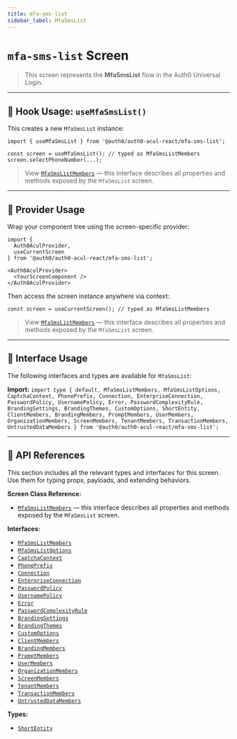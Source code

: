 ```yaml
---
title: mfa-sms-list
sidebar_label: MfaSmsList
---
```


# `mfa-sms-list` Screen

> This screen represents the **MfaSmsList** flow in the Auth0 Universal Login.

---

## 🔹 Hook Usage: `useMfaSmsList()`

This creates a new `MfaSmsList` instance:

```tsx
import { useMfaSmsList } from '@auth0/auth0-acul-react/mfa-sms-list';

const screen = useMfaSmsList(); // typed as MfaSmsListMembers
screen.selectPhoneNumber(...);
```

> View [`MfaSmsListMembers`](https://auth0.github.io/universal-login/interfaces/Classes.MfaSmsListMembers.html) — this interface describes all properties and methods exposed by the `MfaSmsList` screen.

---

## 🔹 Provider Usage

Wrap your component tree using the screen-specific provider:

```tsx
import {
  Auth0AculProvider,
  useCurrentScreen
} from '@auth0/auth0-acul-react/mfa-sms-list';

<Auth0AculProvider>
  <YourScreenComponent />
</Auth0AculProvider>
```

Then access the screen instance anywhere via context:

```tsx
const screen = useCurrentScreen(); // typed as MfaSmsListMembers
```

> View [`MfaSmsListMembers`](https://auth0.github.io/universal-login/interfaces/Classes.MfaSmsListMembers.html) — this interface describes all properties and methods exposed by the `MfaSmsList` screen.

---

## 🔹 Interface Usage

The following interfaces and types are available for `MfaSmsList`:

**Import:**
`import type { default, MfaSmsListMembers, MfaSmsListOptions, CaptchaContext, PhonePrefix, Connection, EnterpriseConnection, PasswordPolicy, UsernamePolicy, Error, PasswordComplexityRule, BrandingSettings, BrandingThemes, CustomOptions, ShortEntity, ClientMembers, BrandingMembers, PromptMembers, UserMembers, OrganizationMembers, ScreenMembers, TenantMembers, TransactionMembers, UntrustedDataMembers } from '@auth0/auth0-acul-react/mfa-sms-list';`

---

## 🔸 API References

This section includes all the relevant types and interfaces for this screen. Use them for typing props, payloads, and extending behaviors.

**Screen Class Reference:**  
- [`MfaSmsListMembers`](https://auth0.github.io/universal-login/interfaces/Classes.MfaSmsListMembers.html) — this interface describes all properties and methods exposed by the `MfaSmsList` screen.

**Interfaces:**
- [`MfaSmsListMembers`](https://auth0.github.io/universal-login/interfaces/Classes.MfaSmsListMembers.html)
- [`MfaSmsListOptions`](https://auth0.github.io/universal-login/interfaces/Classes.MfaSmsListOptions.html)
- [`CaptchaContext`](https://auth0.github.io/universal-login/interfaces/Classes.CaptchaContext.html)
- [`PhonePrefix`](https://auth0.github.io/universal-login/interfaces/Classes.PhonePrefix.html)
- [`Connection`](https://auth0.github.io/universal-login/interfaces/Classes.Connection.html)
- [`EnterpriseConnection`](https://auth0.github.io/universal-login/interfaces/Classes.EnterpriseConnection.html)
- [`PasswordPolicy`](https://auth0.github.io/universal-login/interfaces/Classes.PasswordPolicy.html)
- [`UsernamePolicy`](https://auth0.github.io/universal-login/interfaces/Classes.UsernamePolicy.html)
- [`Error`](https://auth0.github.io/universal-login/interfaces/Classes.Error.html)
- [`PasswordComplexityRule`](https://auth0.github.io/universal-login/interfaces/Classes.PasswordComplexityRule.html)
- [`BrandingSettings`](https://auth0.github.io/universal-login/interfaces/Classes.BrandingSettings.html)
- [`BrandingThemes`](https://auth0.github.io/universal-login/interfaces/Classes.BrandingThemes.html)
- [`CustomOptions`](https://auth0.github.io/universal-login/interfaces/Classes.CustomOptions.html)
- [`ClientMembers`](https://auth0.github.io/universal-login/interfaces/Classes.ClientMembers.html)
- [`BrandingMembers`](https://auth0.github.io/universal-login/interfaces/Classes.BrandingMembers.html)
- [`PromptMembers`](https://auth0.github.io/universal-login/interfaces/Classes.PromptMembers.html)
- [`UserMembers`](https://auth0.github.io/universal-login/interfaces/Classes.UserMembers.html)
- [`OrganizationMembers`](https://auth0.github.io/universal-login/interfaces/Classes.OrganizationMembers.html)
- [`ScreenMembers`](https://auth0.github.io/universal-login/interfaces/Classes.ScreenMembers.html)
- [`TenantMembers`](https://auth0.github.io/universal-login/interfaces/Classes.TenantMembers.html)
- [`TransactionMembers`](https://auth0.github.io/universal-login/interfaces/Classes.TransactionMembers.html)
- [`UntrustedDataMembers`](https://auth0.github.io/universal-login/interfaces/Classes.UntrustedDataMembers.html)


**Types:**
- [`ShortEntity`](https://auth0.github.io/universal-login/types/Classes.ShortEntity.html)
